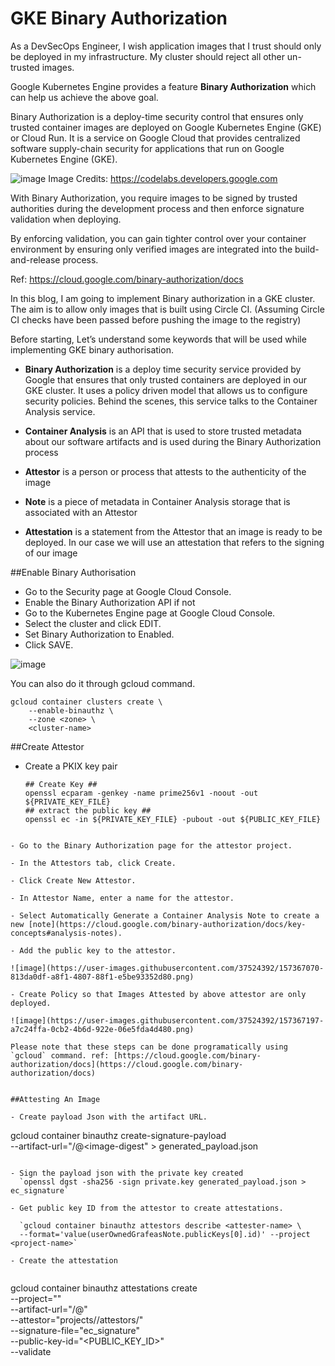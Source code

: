 # GKE Binary Authorization

As a DevSecOps Engineer, I wish application images that I trust should only be deployed in my infrastructure. My cluster should reject all other un-trusted images.

Google Kubernetes Engine provides a feature **Binary Authorization** which can help us achieve the above goal.

Binary Authorization is a deploy-time security control that ensures only trusted container images are deployed on Google Kubernetes Engine (GKE) or Cloud Run. It is a service on Google Cloud that provides centralized software supply-chain security for applications that run on Google Kubernetes Engine (GKE).


![image](https://user-images.githubusercontent.com/37524392/157366127-92cfc004-6ec4-4faf-8c90-26ca6620e0c3.png)
Image Credits: https://codelabs.developers.google.com

With Binary Authorization, you require images to be signed by trusted authorities during the development process and then enforce signature validation when deploying.

By enforcing validation, you can gain tighter control over your container environment by ensuring only verified images are integrated into the build-and-release process.

Ref: https://cloud.google.com/binary-authorization/docs

In this blog, I am going to implement Binary authorization in a GKE cluster. The aim is to allow only images that is built using Circle CI. (Assuming Circle CI checks have been passed before pushing the image to the registry)

Before starting, Let’s understand some keywords that will be used while implementing GKE binary authorisation.

- **Binary Authorization** is a deploy time security service provided by Google that ensures that only trusted containers are deployed in our GKE cluster. It uses a policy driven model that allows us to configure security policies. Behind the scenes, this service talks to the Container Analysis service.

- **Container Analysis** is an API that is used to store trusted metadata about our software artifacts and is used during the Binary Authorization process

- **Attestor** is a person or process that attests to the authenticity of the image

- **Note** is a piece of metadata in Container Analysis storage that is associated with an Attestor

- **Attestation** is a statement from the Attestor that an image is ready to be deployed. In our case we will use an attestation that refers to the signing of our image


##Enable Binary Authorisation

- Go to the Security page at Google Cloud Console.
- Enable the Binary Authorization API if not
- Go to the Kubernetes Engine page at Google Cloud Console.
- Select the cluster and click EDIT.
- Set Binary Authorization to Enabled.
- Click SAVE.

![image](https://user-images.githubusercontent.com/37524392/157366778-97ec0d23-c9cd-46af-858c-410173af7a7f.png)


You can also do it through gcloud command.

```
gcloud container clusters create \
    --enable-binauthz \
    --zone <zone> \
    <cluster-name>
```


##Create Attestor

- Create a PKIX key pair
  ```
  ## Create Key ##
  openssl ecparam -genkey -name prime256v1 -noout -out ${PRIVATE_KEY_FILE}
  ## extract the public key ##
  openssl ec -in ${PRIVATE_KEY_FILE} -pubout -out ${PUBLIC_KEY_FILE}
```

- Go to the Binary Authorization page for the attestor project.

- In the Attestors tab, click Create.

- Click Create New Attestor.

- In Attestor Name, enter a name for the attestor.

- Select Automatically Generate a Container Analysis Note to create a new [note](https://cloud.google.com/binary-authorization/docs/key-concepts#analysis-notes).

- Add the public key to the attestor.

![image](https://user-images.githubusercontent.com/37524392/157367070-813da0df-a8f1-4807-88f1-e5be93352d80.png)

- Create Policy so that Images Attested by above attestor are only deployed.

![image](https://user-images.githubusercontent.com/37524392/157367197-a7c24ffa-0cb2-4b6d-922e-06e5fda4d480.png)

Please note that these steps can be done programatically using `gcloud` command. ref: [https://cloud.google.com/binary-authorization/docs](https://cloud.google.com/binary-authorization/docs)


##Attesting An Image

- Create payload Json with the artifact URL.

```
gcloud container binauthz create-signature-payload \
  --artifact-url="<artifact-url>/<image-path>@<image-digest" > generated_payload.json
```

- Sign the payload json with the private key created
  `openssl dgst -sha256 -sign private.key generated_payload.json > ec_signature`
  
- Get public key ID from the attestor to create attestations.
  
  `gcloud container binauthz attestors describe <attester-name> \
  --format='value(userOwnedGrafeasNote.publicKeys[0].id)' --project <project-name>`

- Create the attestation
  
  ```
  gcloud container binauthz attestations create \
    --project="<project-name>" \
    --artifact-url="<artifact-url>/<image-path>@<image-digest>" \
    --attestor="projects/<project-name>/attestors/<attestor-name>" \
    --signature-file="ec_signature" \
    --public-key-id="<PUBLIC_KEY_ID>" \
    --validate
  ```



